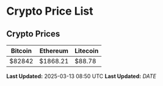# Crypto Price List

## Crypto Prices
| Bitcoin | Ethereum | Litecoin |
| ------- | -------- | -------- |
| $82842 | $1868.21 | $88.78 |
**Last Updated:** 2025-03-13 08:50 UTC
**Last Updated:** $DATE$
